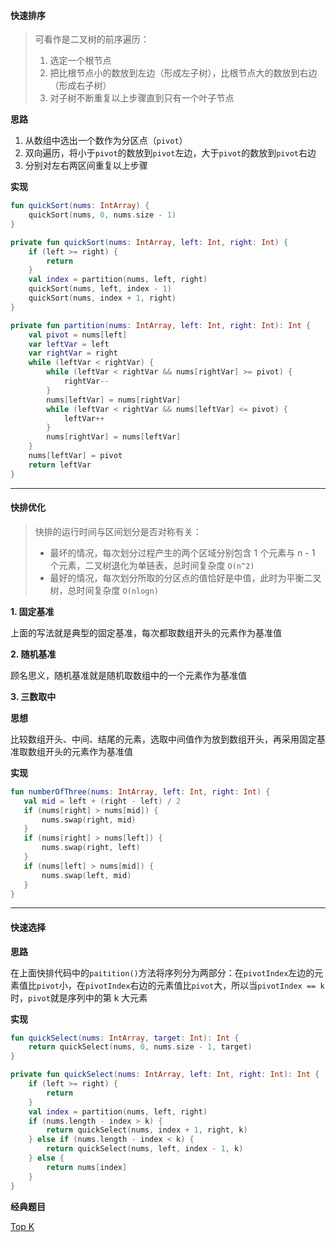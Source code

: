 #### 快速排序

> 可看作是二叉树的前序遍历：
>
> 1. 选定一个根节点
> 2. 把比根节点小的数放到左边（形成左子树），比根节点大的数放到右边（形成右子树）
> 3. 对子树不断重复以上步骤直到只有一个叶子节点

**思路**

1. 从数组中选出一个数作为分区点（`pivot`）
2. 双向遍历，将小于`pivot`的数放到`pivot`左边，大于`pivot`的数放到`pivot`右边
3. 分别对左右两区间重复以上步骤

**实现**

````kotlin
fun quickSort(nums: IntArray) {
    quickSort(nums, 0, nums.size - 1)
}

private fun quickSort(nums: IntArray, left: Int, right: Int) {
    if (left >= right) {
        return
    }
    val index = partition(nums, left, right)
    quickSort(nums, left, index - 1)
    quickSort(nums, index + 1, right)
}

private fun partition(nums: IntArray, left: Int, right: Int): Int {
    val pivot = nums[left]
    var leftVar = left
    var rightVar = right
    while (leftVar < rightVar) {
        while (leftVar < rightVar && nums[rightVar] >= pivot) {
            rightVar--
        }
        nums[leftVar] = nums[rightVar]
        while (leftVar < rightVar && nums[leftVar] <= pivot) {
            leftVar++
        }
        nums[rightVar] = nums[leftVar]
    }
    nums[leftVar] = pivot
    return leftVar
}
````

***

#### 快排优化

> 快排的运行时间与区间划分是否对称有关：
>
> * 最坏的情况，每次划分过程产生的两个区域分别包含 1 个元素与 n - 1 个元素，二叉树退化为单链表，总时间复杂度 `O(n^2)`
> * 最好的情况，每次划分所取的分区点的值恰好是中值，此时为平衡二叉树，总时间复杂度 `O(nlogn)`
>

**1. 固定基准**

上面的写法就是典型的固定基准，每次都取数组开头的元素作为基准值

**2. 随机基准**

顾名思义，随机基准就是随机取数组中的一个元素作为基准值

**3. 三数取中**

**思想**

比较数组开头、中间、结尾的元素，选取中间值作为放到数组开头，再采用固定基准取数组开头的元素作为基准值

 **实现**

 ````kotlin
fun numberOfThree(nums: IntArray, left: Int, right: Int) {
    val mid = left + (right - left) / 2
    if (nums[right] > nums[mid]) {
        nums.swap(right, mid)
    }
    if (nums[right] > nums[left]) {
        nums.swap(right, left)
    }
    if (nums[left] > nums[mid]) {
        nums.swap(left, mid)
    }
}
 ````

***

#### 快速选择

**思路**

在上面快排代码中的`paitition()`方法将序列分为两部分：在`pivotIndex`左边的元素值比`pivot`小，在`pivotIndex`右边的元素值比`pivot`大，所以当`pivotIndex == k`时，`pivot`就是序列中的第 k 大元素

**实现**

````kotlin
fun quickSelect(nums: IntArray, target: Int): Int {
    return quickSelect(nums, 0, nums.size - 1, target)
}

private fun quickSelect(nums: IntArray, left: Int, right: Int): Int {
    if (left >= right) {
        return
    }
    val index = partition(nums, left, right)
    if (nums.length - index > k) {
        return quickSelect(nums, index + 1, right, k)
    } else if (nums.length - index < k) {
        return quickSelect(nums, left, index - 1, k)
    } else {
        return nums[index]
    }
}
````

**经典题目**

[Top K](https://leetcode-cn.com/problems/kth-largest-element-in-an-array/)